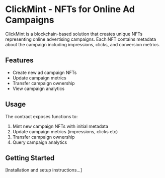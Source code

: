 # ClickMint - NFTs for Online Ad Campaigns

ClickMint is a blockchain-based solution that creates unique NFTs representing online advertising campaigns. Each NFT contains metadata about the campaign including impressions, clicks, and conversion metrics.

## Features
- Create new ad campaign NFTs
- Update campaign metrics
- Transfer campaign ownership
- View campaign analytics

## Usage
The contract exposes functions to:
1. Mint new campaign NFTs with initial metadata
2. Update campaign metrics (impressions, clicks etc)
3. Transfer campaign ownership
4. Query campaign analytics

## Getting Started
[Installation and setup instructions...]
